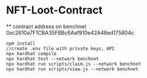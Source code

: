 # NFT-Loot-Contract
** contract address on benchnet 0xc2610a7F1CBA35F8Bc6Aaf910e42A48ed175804c
```
npm install
//create .env file with private keys, API
npx hardhat compile
npx hardhat test --network benchnet
npx hardhat run scripts/claim.js --network benchnet
npx hardhat run scripts/view.js --network benchnet

```

